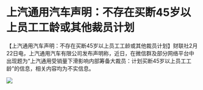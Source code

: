 # 上汽通用汽车声明：不存在买断45岁以上员工工龄或其他裁员计划

【上汽通用汽车声明：不存在买断45岁以上员工工龄或其他裁员计划】财联社2月22日电，上汽通用汽车有限公司发布声明称，近日，在微信群及部分网络平台中出现题为“上汽通用受销量下滑影响内部筹备大裁员：计划买断45岁以上员工工龄”的信息，相关内容均为不实信息。

![](https://inews.gtimg.com/news_bt/Ovyq2oFk6DAt0V2WD-1C_3Gk8YtCE3tEnQ83d4HkU_jfYAA/1000)

